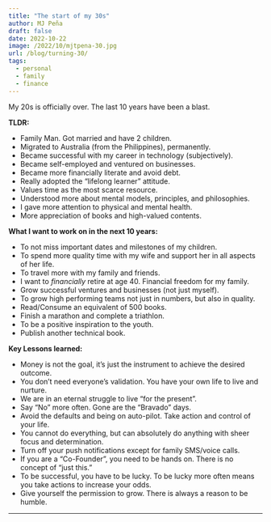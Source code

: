 ```yaml
---
title: "The start of my 30s"
author: MJ Peña
draft: false
date: 2022-10-22
image: /2022/10/mjtpena-30.jpg
url: /blog/turning-30/
tags:
  - personal
  - family
  - finance
---
```


My 20s is officially over. The last 10 years have been a blast.

**TLDR:**

- Family Man. Got married and have 2 children.
- Migrated to Australia (from the Philippines), permanently.
- Became successful with my career in technology (subjectively).
- Became self-employed and ventured on businesses.
- Became more financially literate and avoid debt.
- Really adopted the “lifelong learner” attitude.
- Values time as the most scarce resource.
- Understood more about mental models, principles, and philosophies.
- I gave more attention to physical and mental health.
- More appreciation of books and high-valued contents.

**What I want to work on in the next 10 years:**

- To not miss important dates and milestones of my children.
- To spend more quality time with my wife and support her in all aspects of her life.
- To travel more with my family and friends.
- I want to _financially_ retire at age 40. Financial freedom for my family.
- Grow successful ventures and businesses (not just myself).
- To grow high performing teams not just in numbers, but also in quality.
- Read/Consume an equivalent of 500 books.
- Finish a marathon and complete a triathlon.
- To be a positive inspiration to the youth.
- Publish another technical book.

**Key Lessons learned:**

- Money is not the goal, it’s just the instrument to achieve the desired outcome.
- You don’t need everyone’s validation. You have your own life to live and nurture.
- We are in an eternal struggle to live “for the present”.
- Say “No” more often. Gone are the “Bravado” days.
- Avoid the defaults and being on auto-pilot. Take action and control of your life.
- You cannot do everything, but can absolutely do anything with sheer focus and determination.
- Turn off your push notifications except for family SMS/voice calls.
- If you are a “Co-Founder”, you need to be hands on. There is no concept of “just this.”
- To be successful, you have to be lucky. To be lucky more often means you take actions to increase your odds.
- Give yourself the permission to grow. There is always a reason to be humble.

---
